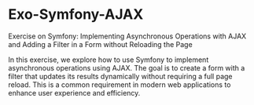 # Exo-Symfony-AJAX

Exercise on Symfony: Implementing Asynchronous Operations with AJAX and Adding a Filter in a Form without Reloading the Page

In this exercise, we  explore how to use Symfony to implement asynchronous operations using AJAX. The goal is to create a form with a filter that updates its results dynamically without requiring a full page reload. This is a common requirement in modern web applications to enhance user experience and efficiency.

